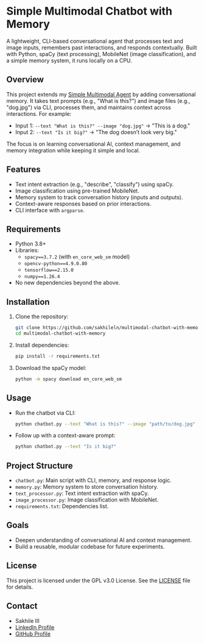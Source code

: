 # Simple Multimodal Chatbot with Memory
A lightweight, CLI-based conversational agent that processes text and image inputs, remembers past interactions, and responds contextually. Built with Python, spaCy (text processing), MobileNet (image classification), and a simple memory system, it runs locally on a CPU.

## Overview
This project extends my [Simple Multimodal Agent](https://github.com/sakhileln/multimodal-agent) by adding conversational memory. It takes text prompts (e.g., "What is this?") and image files (e.g., "dog.jpg") via CLI, processes them, and maintains context across interactions. For example:
- Input 1: `--text "What is this?" --image "dog.jpg"` → "This is a dog."
- Input 2: `--text "Is it big?"` → "The dog doesn’t look very big."

The focus is on learning conversational AI, context management, and memory integration while keeping it simple and local.

## Features

- Text intent extraction (e.g., "describe", "classify") using spaCy.
- Image classification using pre-trained MobileNet.
- Memory system to track conversation history (inputs and outputs).
- Context-aware responses based on prior interactions.
- CLI interface with `argparse`.

## Requirements
- Python 3.8+
- Libraries:
  - `spacy==3.7.2` (with `en_core_web_sm` model)
  - `opencv-python==4.9.0.80`
  - `tensorflow==2.15.0`
  - `numpy==1.26.4`
- No new dependencies beyond the above.

## Installation
1. Clone the repository:
   ```bash
   git clone https://github.com/sakhileln/multimodal-chatbot-with-memory.git
   cd multimodal-chatbot-with-memory
   ```
2. Install dependencies:
    ```bash
    pip install -r requirements.txt
    ```
3. Download the spaCy model:
    ```bash
    python -m spacy download en_core_web_sm
    ```
## Usage
- Run the chatbot via CLI:
    ```bash
    python chatbot.py --text "What is this?" --image "path/to/dog.jpg"
    ```
- Follow up with a context-aware prompt:
    ```bash
    python chatbot.py --text "Is it big?"
    ```
## Project Structure
- `chatbot.py`: Main script with CLI, memory, and response logic.
- `memory.py`: Memory system to store conversation history.
- `text_processor.py`: Text intent extraction with spaCy.
- `image_processor.py`: Image classification with MobileNet.
- `requirements.txt`: Dependencies list.

## Goals
- Deepen understanding of conversational AI and context management.
- Build a reusable, modular codebase for future experiments.

## License
This project is licensed under the GPL v3.0 License. See the [LICENSE](LICENSE) file for details.

## Contact

- Sakhile III  
- [LinkedIn Profile](https://www.linkedin.com/in/sakhile-ndlazi)
- [GitHub Profile](https://github.com/sakhileln)
